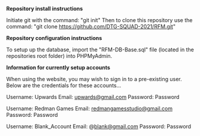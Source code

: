 **Repository install instructions**

Initiate git with the command: "git init"
Then to clone this repository use the command: "git clone https://github.com/DTG-SQUAD-2021/RFM.git"

**Repository configuration instructions**

To setup up the database, import the "RFM-DB-Base.sql" file (located in the repositories root folder) into PHPMyAdmin.

**Information for currently setup accounts**

When using the website, you may wish to sign in to a pre-existing user. Below are the credentials for these accounts...

Username: Upwards
Email: upwards@gmail.com
Password: Password

Username: Redman Games
Email: redmangamesstudio@gmail.com
Password: Password

Username: Blank_Account
Email: @blank@gmail.com
Password: Password
